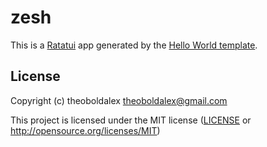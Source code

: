 # zesh

This is a [Ratatui] app generated by the [Hello World template].

[Ratatui]: https://ratatui.rs
[Hello World Template]: https://github.com/ratatui/templates/tree/main/hello-world

## License

Copyright (c) theoboldalex <theoboldalex@gmail.com>

This project is licensed under the MIT license ([LICENSE] or <http://opensource.org/licenses/MIT>)

[LICENSE]: ./LICENSE
